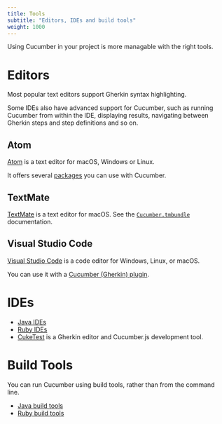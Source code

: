 ```yaml
---
title: Tools
subtitle: "Editors, IDEs and build tools"
weight: 1000
---
```


Using Cucumber in your project is more managable with the right tools.

# Editors

Most popular text editors support Gherkin syntax highlighting.

Some IDEs also have advanced support for Cucumber, such as running Cucumber
from within the IDE, displaying results, navigating between Gherkin steps and
step definitions and so on.

## Atom

[Atom](https://github.com/atom/atom) is a text editor for macOS, Windows or Linux.

It offers several [packages](https://atom.io/packages/search?q=cucumber) you can use with Cucumber.

## TextMate

[TextMate](https://macromates.com/) is a text editor for macOS.
See the [`Cucumber.tmbundle`](https://github.com/cucumber/cucumber-tmbundle) documentation.

## Visual Studio Code
[Visual Studio Code](https://code.visualstudio.com/) is a code editor for Windows, Linux, or macOS.

You can use it with a [Cucumber (Gherkin) plugin](https://marketplace.visualstudio.com/items?itemName=alexkrechik.cucumberautocomplete).

# IDEs

* [Java IDEs](/docs/tools/java#ides)
* [Ruby IDEs](/docs/tools/ruby#ides)
* [CukeTest](http://cuketest.com) is a Gherkin editor and Cucumber.js development tool.

# Build Tools
You can run Cucumber using build tools, rather than from the command line.

* [Java build tools](/docs/tools/java#build-tools)
* [Ruby build tools](/docs/tools/ruby#build-tools)
